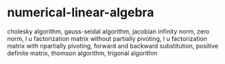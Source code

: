 # numerical-linear-algebra
cholesky algorithm,
gauss-seidal algorithm,
jacobian 
infinity norm,
zero norm,
l u factorization matrix without partially pivoting,
l u factorization matrix with npartially pivoting,
forward and backward substitution,
positive definite matrix,
thomson algorithm,
trigonal algorithm


